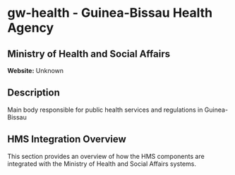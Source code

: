 # gw-health - Guinea-Bissau Health Agency

## Ministry of Health and Social Affairs

**Website:** Unknown

## Description

Main body responsible for public health services and regulations in Guinea-Bissau

## HMS Integration Overview

This section provides an overview of how the HMS components are integrated with the Ministry of Health and Social Affairs systems.
